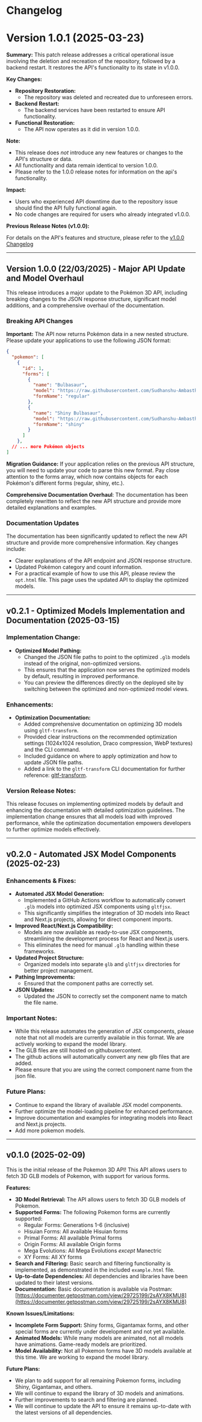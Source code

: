 # Changelog

# Version 1.0.1 (2025-03-23)

**Summary:** This patch release addresses a critical operational issue involving the deletion and recreation of the repository, followed by a backend restart. It restores the API's functionality to its state in v1.0.0.

**Key Changes:**

* **Repository Restoration:**
    * The repository was deleted and recreated due to unforeseen errors.
* **Backend Restart:**
    * The backend services have been restarted to ensure API functionality.
* **Functional Restoration:**
    * The API now operates as it did in version 1.0.0.

**Note:**

* This release does *not* introduce any new features or changes to the API's structure or data.
* All functionality and data remain identical to version 1.0.0.
* Please refer to the 1.0.0 release notes for information on the api's functionality.

**Impact:**

* Users who experienced API downtime due to the repository issue should find the API fully functional again.
* No code changes are required for users who already integrated v1.0.0.

**Previous Release Notes (v1.0.0):**

For details on the API's features and structure, please refer to the [v1.0.0 Changelog](https://github.com/Sudhanshu-Ambastha/Pokemon-3D-api/blob/main/docs/CHANGELOG.md)

---

## Version 1.0.0 (22/03/2025) - Major API Update and Model Overhaul

This release introduces a major update to the Pokémon 3D API, including breaking changes to the JSON response structure, significant model additions, and a comprehensive overhaul of the documentation.

### Breaking API Changes
**Important:** The API now returns Pokémon data in a new nested structure. Please update your applications to use the following JSON format:

```json
{
  "pokemon": [
    {
      "id": 1,
      "forms": [
        {
          "name": "Bulbasaur",
          "model": "https://raw.githubusercontent.com/Sudhanshu-Ambastha/Pokemon-3D/main/models/opt/regular/1.glb",
          "formName": "regular"
        },
        {
          "name": "Shiny Bulbasaur",
          "model": "https://raw.githubusercontent.com/Sudhanshu-Ambastha/Pokemon-3D/main/models/opt/shiny/1.glb",
          "formName": "shiny"
        }
      ]
    },
  // ... more Pokémon objects
]
```

**Migration Guidance:** If your application relies on the previous API structure, you will need to update your code to parse this new format. Pay close attention to the forms array, which now contains objects for each Pokémon's different forms (regular, shiny, etc.).

**Comprehensive Documentation Overhaul**: The documentation has been completely rewritten to reflect the new API structure and provide more detailed explanations and examples.

### Documentation Updates
The documentation has been significantly updated to reflect the new API structure and provide more comprehensive information. Key changes include:
- Clearer explanations of the API endpoint and JSON response structure.
- Updated Pokémon category and count information.
- For a practical example of how to use this API, please review the `opt.html` file. This page uses the updated API to display the optimized models.

---
## v0.2.1 - Optimized Models Implementation and Documentation (2025-03-15)

### **Implementation Change:**

* **Optimized Model Pathing:**
    * Changed the JSON file paths to point to the optimized `.glb` models instead of the original, non-optimized versions.
    * This ensures that the application now serves the optimized models by default, resulting in improved performance.
    * You can preview the differences directly on the deployed site by switching between the optimized and non-optimized model views.

### **Enhancements:**

* **Optimization Documentation:**
    * Added comprehensive documentation on optimizing 3D models using `gltf-transform`.
    * Provided clear instructions on the recommended optimization settings (1024x1024 resolution, Draco compression, WebP textures) and the CLI command.
    * Included guidance on where to apply optimization and how to update JSON file paths.
    * Added a link to the `gltf-transform` CLI documentation for further reference: [gltf-transform](https://gltf-transform.dev/cli).

### **Version Release Notes:**

This release focuses on implementing optimized models by default and enhancing the documentation with detailed optimization guidelines. The implementation change ensures that all models load with improved performance, while the optimization documentation empowers developers to further optimize models effectively.

---

## v0.2.0 - Automated JSX Model Components (2025-02-23)

### **Enhancements & Fixes:**

* **Automated JSX Model Generation:**
    * Implemented a GitHub Actions workflow to automatically convert `.glb` models into optimized JSX components using `gltfjsx`.
    * This significantly simplifies the integration of 3D models into React and Next.js projects, allowing for direct component imports.
* **Improved React/Next.js Compatibility:**
    * Models are now available as ready-to-use JSX components, streamlining the development process for React and Next.js users.
    * This eliminates the need for manual `.glb` handling within these frameworks.
* **Updated Project Structure:**
    * Organized models into separate `glb` and `gltfjsx` directories for better project management.
* **Pathing Improvements:**
    * Ensured that the component paths are correctly set.
* **JSON Updates:**
    * Updated the JSON to correctly set the component name to match the file name.

### **Important Notes:**

* While this release automates the generation of JSX components, please note that not all models are currently available in this format. We are actively working to expand the model library.
* The GLB files are still hosted on githubusercontent.
* The github actions will automatically convert any new glb files that are added.
* Please ensure that you are using the correct component name from the json file.

### **Future Plans:**

* Continue to expand the library of available JSX model components.
* Further optimize the model-loading pipeline for enhanced performance.
* Improve documentation and examples for integrating models into React and Next.js projects.
* Add more pokemon models.

---

## v0.1.0 (2025-02-09)

This is the initial release of the Pokemon 3D API!  This API allows users to fetch 3D GLB models of Pokemon, with support for various forms.

**Features:**

* **3D Model Retrieval:** The API allows users to fetch 3D GLB models of Pokemon.
* **Supported Forms:** The following Pokemon forms are currently supported:
    * Regular Forms: Generations 1-6 (inclusive)
    * Hisuian Forms: All available Hisuian forms
    * Primal Forms: All available Primal forms
    * Origin Forms: All available Origin forms
    * Mega Evolutions: All Mega Evolutions *except* Manectric
    * XY Forms: All XY forms
* **Search and Filtering:** Basic search and filtering functionality is implemented, as demonstrated in the included `example.html` file.
* **Up-to-date Dependencies:** All dependencies and libraries have been updated to their latest versions.
* **Documentation:** Basic documentation is available via Postman: [https://documenter.getpostman.com/view/29725199/2sAYX8KMU8](https://documenter.getpostman.com/view/29725199/2sAYX8KMU8)

**Known Issues/Limitations:**

* **Incomplete Form Support:**  Shiny forms, Gigantamax forms, and other special forms are currently under development and not yet available.
* **Animated Models:** While many models are animated, not all models have animations.  Game-ready models are prioritized.
* **Model Availability:**  Not all Pokemon forms have 3D models available at this time. We are working to expand the model library.

**Future Plans:**

* We plan to add support for all remaining Pokemon forms, including Shiny, Gigantamax, and others.
* We will continue to expand the library of 3D models and animations.
* Further improvements to search and filtering are planned.
* We will continue to update the API to ensure it remains up-to-date with the latest versions of all dependencies.
